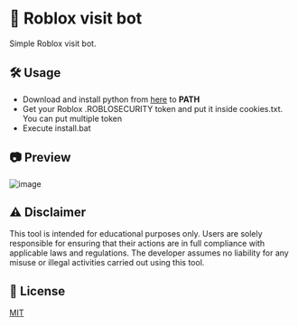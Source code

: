 # 👥 Roblox visit bot
Simple Roblox visit bot.

## 🛠️ Usage
- Download and install python from [here](https://www.python.org/downloads/) to **PATH**
- Get your Roblox .ROBLOSECURITY token and put it inside cookies.txt. You can put multiple token
- Execute install.bat

## 📷 Preview
![image](https://github.com/emppu-dev/roblox-visit-bot/assets/83163481/a76113f4-256f-4a64-ad00-1590bec55db7)

## ⚠️ Disclaimer
This tool is intended for educational purposes only. Users are solely responsible for ensuring that their actions are in full compliance with applicable laws and regulations. The developer assumes no liability for any misuse or illegal activities carried out using this tool.

## 📄 License
[MIT](https://choosealicense.com/licenses/mit/)